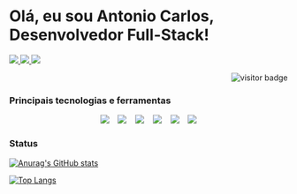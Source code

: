 <p align="center">
  <h1>Olá, eu sou Antonio Carlos, Desenvolvedor Full-Stack!</h1>
</p>

<p>
  <a href="https://www.linkedin.com/in/antonio-carlos149376b8/">
    <img src="https://img.shields.io/badge/LinkedIn-3D6098?style=flat&logo=linkedin&labelColor=3D6098" />
  </a>
  
  <a href="https://api.whatsapp.com/message/TR5VNKOMUBYSK1">
    <img src="https://img.shields.io/badge/Whatsapp-brightgreen?style=flat&logo=WhatsApp&logoColor=white&labelColor=brightgreen" />
  </a>
  
   <a href="mailto:limaantoniocarlos20@gmail.com">
    <img src="https://img.shields.io/badge/Gmail-red?style=flat&logo=gmail&logoColor=white&labelColor=red" />
  </a>
</>

<p align="right">
  <img src="https://visitor-badge.glitch.me/badge?page_id=belapferreira" alt="visitor badge" />
</p>

### Principais tecnologias e ferramentas

<p align="center">
  <img src="https://img.shields.io/badge/Javascript-F7D842?style=social&logo=javascript&logoColor=F7D842" />&nbsp;&nbsp;&nbsp;
  <img src="https://img.shields.io/badge/React-3D6098?style=social&logo=react&logoColor=3D6098" />&nbsp;&nbsp;&nbsp;
  <img src="https://img.shields.io/badge/React%20Native-3D6098?style=social&logo=react&logoColor=3D6098" />&nbsp;&nbsp;&nbsp;
  <img src="https://img.shields.io/badge/Styled%20Components-DB7093?style=social&logo=styled-components&logoColor=DB7093" />&nbsp;&nbsp;&nbsp;
  <img src="https://img.shields.io/badge/Visual%20Studio%20Code-007ACC?style=social&logo=visual-studio-code&logoColor=007ACC" />&nbsp;&nbsp;&nbsp;
  <img src="https://img.shields.io/badge/Figma-F04B4C?style=social&logo=figma&logoColor=F04B4C" />
</p>


### Status

[![Anurag's GitHub stats](https://github-readme-stats.vercel.app/api?username=limaantonio&hide=issues,contribs&hide_border=true&count_private=true)](https://github.com/anuraghazra/github-readme-stats)

[![Top Langs](https://github-readme-stats.vercel.app/api/top-langs/?username=limaantonio&langs_count=8&layout=compact&hide_border=true)](https://github.com/anuraghazra/github-readme-stats)

